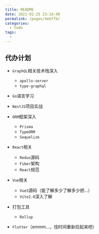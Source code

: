 ```yaml
---
title: README
date: 2021-02-25 23:14:40
permalink: /pages/4ebffb/
categories:
  - todo
tags:
  - 
---
```

## 代办计划

- `GraphQL`相关技术栈深入
  - `apollo-server`
  - `type-graphql`

- `Go`语言学习

- `NestJS`项目实战
- `ORM`框架深入
  - `Prisma`
  - `TypeORM`
  - `Sequelize`

- `React`相关
  - `Redux`源码
  - `Fiber`架构
  - `React`规范
- `Vue`相关
  - `Vue3`源码（能了解多少了解多少把...）
  - `Vite2.0`深入了解

- 打包工具
  - `Rollup`

- `Flutter`（emmm...，找时间重新捡起来吧）
